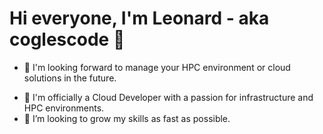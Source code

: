 # Hi everyone, I'm Leonard - aka coglescode 👋   
<!--
**coglescode/coglescode** is a ✨ _special_ ✨ repository because its `README.md` (this file) appears on your GitHub profile.

Here are some ideas to get you started:
- 🤔 I’m looking for help with ...
- 📫 How to reach me: ...
 😄 Pronouns: ...
-->

- 🔭 I'm looking forward to manage your HPC environment or cloud solutions in the future.
<!-- I’m currently working on an olnine shop web applicaton that I'm planing to publish for you to test, mean while check this project [Ecollege](https://capstone-production.up.railway.app/). -->
- 🌱 I'm officially a Cloud Developer with a passion for infrastructure and HPC environments.
- 👯 I’m looking to grow my skills as fast as possible. 
<!-- 💬 Ask me about the course if you're interested. I will do my best to answer your questions. I want to check how my learning curve is doing by explaining to others. 😄 
<!-- ⚡ Fun fact: I'm into 3D printing [follow me](https://instagram.com/cogles3dprint). -->

<!--
### Connect with me. :arrow_heading_down:

[![globe](/assets/images/globe.svg)][website]
[![instagram](/assets/images/instagram.svg)][instagram]
[![linkedin](/assets/images/linkedin.svg)][linkedin]

[website]: https://www.coglescode.com
[instagram]: https://instagram.com/coglescode
[linkedin]: https://www.linkedin.com/in/leo-leito-b57884239/  
-->
<!-- ### Languages and tools I use. :arrow_heading_down: -->


<Blogs Post>
<BLOG-POST-LIST:START>
<BLOG-POST-LIST:END>
